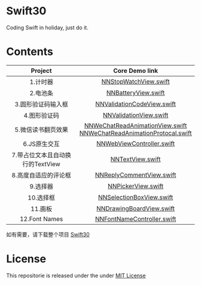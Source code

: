 # Swift30

Coding Swift in holiday, just do it.

# Contents

| Project | Core Demo link |
|:-------:|:-------:|
| 1.计时器 | [NNStopWatchView.swift](https://github.com/liuzhongning/Swift30/blob/master/Swift30/Projects/Project%2001/NNStopWatchView.swift)|
| 2.电池条 | [NNBatteryView.swift](https://github.com/liuzhongning/Swift30/blob/master/Swift30/Projects/Project%2002/NNBatteryView.swift)|
| 3.圆形验证码输入框 | [NNValidationCodeView.swift](https://github.com/liuzhongning/Swift30/blob/master/Swift30/Projects/Project%2003/NNValidationCodeView.swift)|
| 4.图形验证码 | [NNValidationView.swift](https://github.com/liuzhongning/Swift30/blob/master/Swift30/Projects/Project%2004/NNValidationView.swift)|
| 5.微信读书翻页效果 | [NNWeChatReadAnimationView.swift](https://github.com/liuzhongning/Swift30/blob/master/Swift30/Projects/Project%2005/NNWeChatReadAnimationView.swift) <br> [NNWeChatReadAnimationProtocal.swift](https://github.com/liuzhongning/Swift30/blob/master/Swift30/Projects/Project%2005/NNWeChatReadAnimationProtocal.swift)|
| 6.JS原生交互 | [NNWebViewController.swift](https://github.com/liuzhongning/Swift30/blob/master/Swift30/Projects/Project%2006/NNWebViewController.swift)|
| 7.带占位文本且自动换行的TextView | [NNTextView.swift](https://github.com/liuzhongning/Swift30/blob/master/Swift30/Projects/Project%2007/NNTextView.swift)|
| 8.高度自适应的评论框 | [NNReplyCommentView.swift](https://github.com/liuzhongning/Swift30/blob/master/Swift30/Projects/Project%2008/NNReplyCommentView.swift)|
| 9.选择器 | [NNPickerView.swift](https://github.com/liuzhongning/Swift30/blob/master/Swift30/Projects/Project%2009/NNPickerView.swift)|
| 10.选择框 | [NNSelectionBoxView.swift](https://github.com/liuzhongning/Swift30/blob/master/Swift30/Projects/Project%2010/NNSelectionBoxView.swift)|
| 11.画板 | [NNDrawingBoardView.swift](https://github.com/liuzhongning/Swift30/blob/master/Swift30/Projects/Project%2011/NNDrawingBoardView.swift)|
| 12.Font Names | [NNFontNameController.swift](https://github.com/liuzhongning/Swift30/blob/master/Swift30/Projects/Project%2012/NNFontNameController.swift)|

如有需要，请下载整个项目 [Swift30](https://github.com/liuzhongning/Swift30)


# License

This repositorie is released under the under [MIT License](https://github.com/liuzhongning/Swift30/blob/master/LICENSE)
